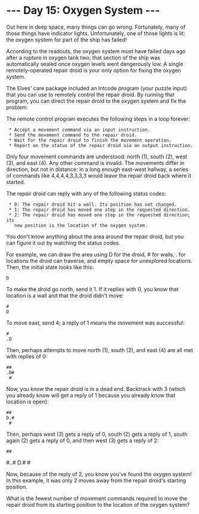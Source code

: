 # --- Day 15: Oxygen System ---

   Out here in deep space, many things can go wrong. Fortunately, many of
   those things have indicator lights. Unfortunately, one of those lights is
   lit: the oxygen system for part of the ship has failed!

   According to the readouts, the oxygen system must have failed days ago
   after a rupture in oxygen tank two; that section of the ship was
   automatically sealed once oxygen levels went dangerously low. A single
   remotely-operated repair droid is your only option for fixing the oxygen
   system.

   The Elves' care package included an Intcode program (your puzzle input)
   that you can use to remotely control the repair droid. By running that
   program, you can direct the repair droid to the oxygen system and fix the
   problem.

   The remote control program executes the following steps in a loop forever:

     * Accept a movement command via an input instruction.
     * Send the movement command to the repair droid.
     * Wait for the repair droid to finish the movement operation.
     * Report on the status of the repair droid via an output instruction.

   Only four movement commands are understood: north (1), south (2), west
   (3), and east (4). Any other command is invalid. The movements differ in
   direction, but not in distance: in a long enough east-west hallway, a
   series of commands like 4,4,4,4,3,3,3,3 would leave the repair droid back
   where it started.

   The repair droid can reply with any of the following status codes:

     * 0: The repair droid hit a wall. Its position has not changed.
     * 1: The repair droid has moved one step in the requested direction.
     * 2: The repair droid has moved one step in the requested direction; its
       new position is the location of the oxygen system.

   You don't know anything about the area around the repair droid, but you
   can figure it out by watching the status codes.

   For example, we can draw the area using D for the droid, # for walls, .
   for locations the droid can traverse, and empty space for unexplored
   locations. Then, the initial state looks like this:

      
      
    D 
      
      

   To make the droid go north, send it 1. If it replies with 0, you know that
   location is a wall and that the droid didn't move:

      
    # 
    D 
      
      

   To move east, send 4; a reply of 1 means the movement was successful:

      
    # 
    .D
      
      

   Then, perhaps attempts to move north (1), south (2), and east (4) are all
   met with replies of 0:

      
    ##
    .D#
     #
      

   Now, you know the repair droid is in a dead end. Backtrack with 3 (which
   you already know will get a reply of 1 because you already know that
   location is open):

      
    ##
    D.#
     #
      

   Then, perhaps west (3) gets a reply of 0, south (2) gets a reply of 1,
   south again (2) gets a reply of 0, and then west (3) gets a reply of 2:

      
    ##
   #..#
   D.#
    # 

   Now, because of the reply of 2, you know you've found the oxygen system!
   In this example, it was only 2 moves away from the repair droid's starting
   position.

   What is the fewest number of movement commands required to move the repair
   droid from its starting position to the location of the oxygen system?

